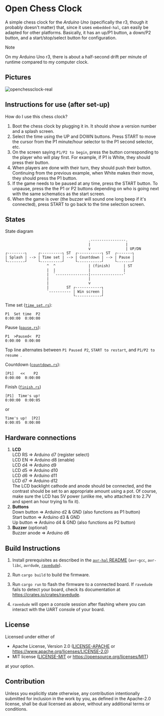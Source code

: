 # Open Chess Clock

A simple chess clock for the _Arduino Uno_ (specifically the r3, though it
probably doesn't matter) that, since it uses `embedded-hal`, can easily be
adapted for other platforms. Basically, it has an up/P1 button, a down/P2
button, and a start/stop/select button for configuration.

> [!NOTE]
> On my Arduino Uno r3, there is about a half-second drift per minute of
> runtime compared to my computer clock.

## Pictures

![openchessclock-real](https://github.com/zabackary/open-chess-clock/assets/137591653/dd571ff2-32ce-47e8-b64f-7c51153bbb39)

## Instructions for use (after set-up)

How do I use this chess clock?

1. Boot the chess clock by plugging it in. It should show a version number and a
   splash screen.
2. Select the time using the UP and DOWN buttons. Press START to move the cursor
   from the P1 minute/hour selector to the P1 second selector, etc.
3. On the screen saying `P1/P2 to begin`, press the button corresponding to the
   player who will play first. For example, if P1 is White, they should press
   their button.
4. When players are done with their turn, they should push their button.
   Continuing from the previous example, when White makes their move, they
   should press the P1 button.
5. If the game needs to be paused at any time, press the START button. To
   unpause, press the the P1 or P2 buttons depending on who is going next with
   the same schematics as the start screen.
6. When the game is over (the buzzer will sound one long beep if it's
   connected), press START to go back to the time selection screen.

## States

State diagram

```
                                      .----------------.
                                      |                |
                                      v                | UP/DN
┌--------┐     ┌----------┐ ST  ┌-----------┐ ST  ┌-------┐
| Splash | --> | Time set | --> | Countdown | --> | Pause |
└--------┘     └----------┘     └-----------┘     └-------┘
                   ^  ^               | (finish)      | ST
                   |  |               |               |
                   |  `---------------|---------------'
                   |                  |
                   |                  v
                   |        ST ┌------------┐
                   `---------- | Win screen |
                               └------------┘
```

Time set ([`time_set.rs`](./src/time_set.rs)):

```
P1  Set time  P2
0:00:00  0:00:00
```

Pause ([`pause.rs`](./src/pause.rs)):

```
P1  >Paused<  P2
0:00:00  0:00:00
```

Top line alternates between `P1 Paused P2`, `START to restart`, and
`P1/P2 to resume `.

Countdown ([`countdown.rs`](./src/countdown.rs)):

```
[P1]   <<    P2
0:00:00  0:00:00
```

Finish ([`finish.rs`](./src/finish.rs))

```
[P1]  Time's up!
0:00:00  0:00:05
```

or

```
Time's up!  [P2]
0:00:05  0:00:00
```

## Hardware connections

1. **LCD**  
   LCD RS => Arduino d7 (register select)  
   LCD EN => Arduino d8 (enable)  
   LCD d4 => Arduino d9  
   LCD d5 => Arduino d10  
   LCD d6 => Arduino d11  
   LCD d7 => Arduino d12  
   The LCD backlight cathode and anode should be connected, and the contrast
   should be set to an appropriate amount using a pot. Of course, make sure the
   LCD has 5V power (unlike me, who attached it to 2.7V and spent an hour trying
   to fix it).
3. **Buttons**  
   Down button => Arduino d2 & GND (also functions as P1 button)  
   Start button => Arduino d3 & GND  
   Up button => Arduino d4 & GND (also functions as P2 button)
4. **Buzzer** (optional)  
   Buzzer anode => Arduino d6

## Build Instructions

1. Install prerequisites as described in the [`avr-hal` README] (`avr-gcc`,
   `avr-libc`, `avrdude`, [`ravedude`]).

2. Run `cargo build` to build the firmware.

3. Run `cargo run` to flash the firmware to a connected board. If `ravedude`
   fails to detect your board, check its documentation at
   <https://crates.io/crates/ravedude>.

4. `ravedude` will open a console session after flashing where you can interact
   with the UART console of your board.

[`avr-hal` README]: https://github.com/Rahix/avr-hal#readme
[`ravedude`]: https://crates.io/crates/ravedude

## License

Licensed under either of

- Apache License, Version 2.0 ([LICENSE-APACHE](LICENSE-APACHE) or
  <https://www.apache.org/licenses/LICENSE-2.0>)
- MIT license ([LICENSE-MIT](LICENSE-MIT) or
  <https://opensource.org/licenses/MIT>)

at your option.

## Contribution

Unless you explicitly state otherwise, any contribution intentionally submitted
for inclusion in the work by you, as defined in the Apache-2.0 license, shall be
dual licensed as above, without any additional terms or conditions.
